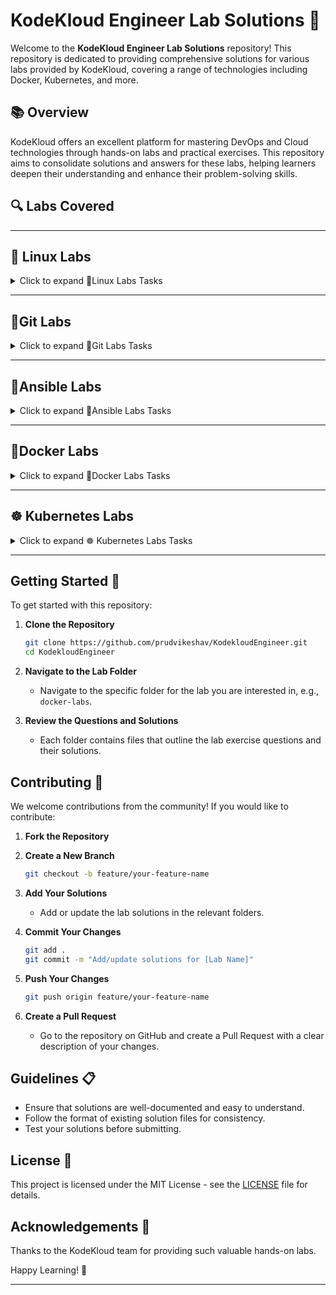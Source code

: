 
# KodeKloud Engineer Lab Solutions 🚀

Welcome to the **KodeKloud Engineer Lab Solutions** repository! This repository is dedicated to providing comprehensive solutions for various labs provided by KodeKloud, covering a range of technologies including Docker, Kubernetes, and more.

## 📚 Overview

KodeKloud offers an excellent platform for mastering DevOps and Cloud technologies through hands-on labs and practical exercises. This repository aims to consolidate solutions and answers for these labs, helping learners deepen their understanding and enhance their problem-solving skills.

## 🔍 Labs Covered

---

## 🐧 Linux Labs

<details ><summary> Click to expand 🐧Linux Labs Tasks </summary>

- [🔧 Custom Apache User Setup](Linux/Custom%20Apache%20User%20Setup.md)
- [👥 Group Creation and User Assignment](Linux/Group%20Creation%20and%20User%20Assignment.md)
- [🔧 Linux User Setup with Non-Interactive Shell](Linux/Linux%20User%20Setup%20with%20Non-Interactive%20Shell.md)
- [🔒 Service User Creation without Home Directory](Linux/Service%20User%20Creation%20without%20Home%20Directory.md)
- [⏳ Temporary User Setup with Expiry](Linux/Temporary%20User%20Setup%20with%20Expiry.md)
- [🔄 Linux User Data Transfer](Linux/Linux%20User%20Data%20Transfer.md)
- [🔐 Secure Root SSH Access](Linux/Secure%20Root%20SSH%20Access.md)
- [🔙 Data Backup for Developer](Linux/Data%20Backup%20for%20Developer.md)
- [🔧 Script Execution Permissions](Linux/Script%20Execution%20Permissions.md)
- [⚙️ File Permission Correction](Linux/File%20Permission%20Correction.md)
- [🔄 String Replacement](Linux/String%20Replacement.md)
- [🔒 Secure Data Transfer](Linux/Secure%20Data%20Transfer.md)
- [🔒 Restrict Cron Access](Linux/Restrict%20Cron%20Access.md)
- [🖥️ Default GUI Boot Configuration](Linux/Default%20GUI%20Boot%20Configuration.md)
- [🕒 Timezone Alignment](Linux/Timezone%20Alignment.md)
- [🔐 Firewall Configuration](Linux/Firewall%20Configuration.md)
- [🔧 Process Limit Adjustment](Linux/Process%20Limit%20Adjustment.md)
- [🔒 SElinux Installation and Configuration](Linux/SElinux%20Installation%20and%20Configuration.md)
- [🕒 Create a Cron Job](Linux/Create%20a%20Cron%20Job.md)
- [📜 Linux Banner](Linux/Linux%20Banner.md)
- [👥 Linux Collaborative Directories](Linux/Linux%20Collaborative%20Directories.md)
- [🔄 Linux String Substitute (sed)](Linux/Linux%20String%20Substitute%20%28sed%29.md)
- [🔐 Linux SSH Authentication](Linux/Linux%20SSH%20Authentication.md)
- [🔍 Linux Find Command](Linux/Linux%20Find%20Command.md)
- [📦 Install a Package](Linux/Install%20a%20Package.md)
- [🔧 Install Ansible](Linux/Install%20Ansible.md)
- [🔧 Configure Local Yum Repos](Linux/Configure%20Local%20Yum%20Repos.md)
- [🛠️ Linux Services](Linux/Linux%20Services.md)
- [🔒 Linux Configure sudo](Linux/Linux%20Configure%20sudo.md)
- [🔍 DNS Troubleshooting](Linux/DNS%20Troubleshooting.md)
- [🛠️ Linux Firewalld Setup](Linux/Linux%20Firewalld%20Setup.md)
- [📧 Linux Postfix Mail Server](Linux/Linux%20Postfix%20Mail%20Server.md)
- [🔧 Linux Postfix Troubleshooting](Linux/Linux%20Postfix%20Troubleshooting.md)
- [🔧 Install and Configure HaProxy LBR](Linux/Install%20and%20Configure%20HaProxy%20LBR.md)
- [🔍 HaProxy LBR Troubleshooting](Linux/HaProxy%20LBR%20Troubleshooting.md)
- [🔧 MariaDB Troubleshooting](Linux/MariaDB%20Troubleshooting.md)
- [🔧 Linux Bash Scripts](Linux/Linux%20Bash%20Scripts.md)
- [🔧 Add Response Headers in Apache](Linux/Add%20Response%20Headers%20in%20Apache.md)
- [🔍 Apache Troubleshooting](Linux/Apache%20Troubleshooting.md)
- [🔐 Linux GPG Encryption](Linux/Linux%20GPG%20Encryption.md)
- [🔄 Linux LogRotate](Linux/Linux%20LogRotate.md)
- [🔐 Application Security](Linux/Application%20Security.md)
- [🔄 Apache Redirects](Linux/Apache%20Redirects.md)
- [🔧 Install and Configure SFTP](Linux/Install%20and%20Configure%20SFTP.md)
- [🔧 Install and Configure Tomcat Server](Linux/Install%20and%20Configure%20Tomcat%20Server.md)
- [🔗 Linux Network Services](Linux/Linux%20Network%20Services.md)
- [🔧 IPtables Installation and Configuration](Linux/IPtables%20Installation%20and%20Configuration.md)
- [🔄 Linux Nginx as Reverse Proxy](Linux/Linux%20Nginx%20as%20Reverse%20Proxy.md)
- [🔒 Configure Protected Directories in Apache](Linux/Configure%20Protected%20Directories%20in%20Apache.md)
- [🔍 Linux Process Troubleshooting](Linux/Linux%20Process%20Troubleshooting.md)
- [🔒 PAM Authentication for Apache](Linux/PAM%20Authentication%20for%20Apache.md)
- [🔒 Setup SSL for Nginx](Linux/Setup%20SSL%20for%20Nginx.md)
- [🔧 Install and Configure Nginx as an LBR](Linux/Install%20and%20Configure%20Nginx%20as%20an%20LBR.md)
- [🔍 LEMP Troubleshooting](Linux/LEMP%20Troubleshooting.md)
- [🔧 Install and Configure PostgreSQL](Linux/Install%20and%20Configure%20PostgreSQL.md)
- [🔄 Bash Scripts if/else Statements](Linux/Bash%20Scripts%20ifelse%20Statements.md)
- [🔧 Configure LAMP Server](Linux/Configure%20LAMP%20Server.md)
- [🔧 Install and Configure DB Server](Linux/Install%20and%20Configure%20DB%20Server.md)
- [🔧 Install and Configure Web Application](Linux/Install%20and%20Configure%20Web%20Application.md)
- [🔧 Install and Configure PHP-FPM](Linux/Install%20and%20Configure%20PHP-FPM.md)
- [🔗 Configure Nginx + PHP-FPM Using Unix Sock](Linux/Configure%20Nginx%20%2B%20PHP-FPM%20Using%20Unix%20Sock.md)

</details>

---

## 🔄Git Labs

<details>
<summary>Click to expand 🔄Git Labs Tasks</summary>

- [📄 Update Git Repository with Sample HTML File](GIT/Update%20Git%20Repository%20with%20Sample%20HTML%20File.md)
- [🛠️ Set Up Git Repository on Storage Server](GIT/Set%20Up%20Git%20Repository%20on%20Storage%20Server.md)
- [🍴 Fork a Git Repository](GIT/Fork%20a%20Git%20Repository.md)
- [🗑️ Delete Git Branch](GIT/Delete%20Git%20Branch.md)
- [🔄 Clone Git Repository on Storage Server](GIT/Clone%20Git%20Repository%20on%20Storage%20Server.md)
- [🔧 Install and Create Repository](GIT/Git%20Install%20and%20Create%20Repository.md)
- [🌿 Git Create Branches](GIT/Git%20Create%20Branches.md)
- [🔗 Git Merge Branches](GIT/Git%20Merge%20Branches.md)
- [🌍 Git Manage Remotes](GIT/Git%20Manage%20Remotes.md)
- [🔄 Git Revert Some Changes](GIT/Git%20Revert%20Some%20Changes.md)
- [🍒 Git Cherry Pick](GIT/Git%20Cherry%20Pick.md)
- [🔄 Manage Git Pull Requests](GIT/Manage%20Git%20Pull%20Requests.md)
- [🚨 Git Hard Reset](GIT/Git%20hard%20reset.md)
- [🧹 Git Clean](GIT/Git%20Clean.md)
- [📦 Git Stash](GIT/Git%20Stash.md)
- [🔄 Git Rebase](GIT/Git%20Rebase.md)
- [🛠️ Manage Git Repositories](GIT/Manage%20Git%20Repositories.md)
- [⚙️ Resolve Git Merge Conflicts](GIT/Resolve%20Git%20Merge%20Conflicts.md)
- [🔌 Git Hook](GIT/Git%20Hook.md)
- [⚙️ Git Setup from Scratch](GIT/Git%20Setup%20from%20Scratch.md)

</details>

---

## 🔧Ansible Labs

<details>
<summary>Click to expand 🔧Ansible Labs Tasks</summary>

- [🔧 Troubleshoot and Create Ansible Playbook](Ansible/Troubleshoot%20and%20Create%20Ansible%20Playbook.md)
- [📦 Create Ansible Inventory for App Server Testing](Ansible/Create%20Ansible%20Inventory%20for%20App%20Server%20Testing.md)
- [🔒 Configure Default SSH User for Ansible](Ansible/Configure%20Default%20SSH%20User%20for%20Ansible.md)
- [📤 Copy Data to App Servers using Ansible](Ansible/Copy%20Data%20to%20App%20Servers%20using%20Ansible.md)
- [🗂️ Create Files on App Servers using Ansible](Ansible/Create%20Files%20on%20App%20Servers%20using%20Ansible.md)
- [🔍 Ansible Ping Module Usage](Ansible/Ansible%20Ping%20Module%20Usage.md)
- [📦 Ansible Install Package](Ansible/Ansible%20Install%20Package.md)
- [📂 Ansible Archive Module](Ansible/Ansible%20Archive%20Module.md)
- [📥 Ansible Unarchive Module](Ansible/Ansible%20Unarchive%20Module.md)
- [📝 Ansible Blockinfile Module](Ansible/Ansible%20Blockinfile%20Module.md)
- [🔗 Creating Soft Links Using Ansible](Ansible/Creating%20Soft%20Links%20Using%20Ansible.md)
- [🔒 Managing ACLs Using Ansible](Ansible/Managing%20ACLs%20Using%20Ansible.md)
- [🛠️ Ansible Manage Services](Ansible/Ansible%20Manage%20Services.md)
- [📝 Ansible Lineinfile Module](Ansible/Ansible%20Lineinfile%20Module.md)
- [🔄 Ansible Replace Module](Ansible/Ansible%20Replace%20Module.md)
- [🔍 Ansible Facts Gathering](Ansible/Ansible%20Facts%20Gathering.md)
- [👥 Ansible Create Users and Groups](Ansible/Ansible%20Create%20Users%20and%20Groups.md)
- [🧩 Managing Jinja2 Templates Using Ansible](Ansible/Managing%20Jinja2%20Templates%20Using%20Ansible.md)
- [🛠️ Ansible Setup Httpd and PHP](Ansible/Ansible%20Setup%20Httpd%20and%20PHP.md)
- [🔄 Using Ansible Conditionals](Ansible/Using%20Ansible%20Conditionals.md)

</details>

---

## 🐳Docker Labs

<details>
<summary>Click to expand 🐳Docker Labs Tasks</summary>

- [📁 Copy File to Docker Container](Docker/Copy%20File%20to%20Docker%20Container.md)
- [📦 Create a Docker Image From Container](Docker/Create%20a%20Docker%20Image%20From%20Container.md)
- [🌐 Create a Docker Network](Docker/Create%20a%20Docker%20Network.md)
- [🗑️ Delete Docker Container](Docker/Delete%20Docker%20Container.md)
- [🚀 Deploy Nginx Container on Application Server](Docker/Deploy%20Nginx%20Container%20on%20Application%20Server.md)
- [🔧 Docker EXEC Operations](Docker/Docker%20EXEC%20Operations.md)
- [🔗 Docker Ports Mapping](Docker/Docker%20Ports%20Mapping.md)
- [🔄 Docker Update Permissions](Docker/Docker%20Update%20Permissions.md)
- [🔒 Docker Volumes Mapping](Docker/Docker%20Volumes%20Mapping.md)
- [📦 Install Docker Packages](Docker/Install%20Docker%20Packages.md)
- [📥 Pull Docker Image](Docker/Pull%20Docker%20Image.md)
- [💾 Save, Load and Transfer Docker Image](Docker/Save,%20Load%20and%20Transfer%20Docker%20Image.md)
- [🛠️ Troubleshoot Docker Container Issue](Docker/Troubleshoot%20Docker%20Container%20Issue.md)
- [📝 Write a Docker Compose File](Docker/Write%20a%20Docker%20Compose%20File.md)
- [📜 Write a Docker File](Docker/Write%20a%20Docker%20File.md)

</details>

---

## ☸ Kubernetes Labs

<details>
<summary>Click to expand ☸ Kubernetes Labs Tasks</summary>

- [⏲️ Create Countdown Job in Kubernetes](Kubernetes/Create%20Countdown%20Job%20in%20Kubernetes.md)
- [🌐 Deploy Apache Web Server on Kubernetes Cluster](Kubernetes/Deploy%20Apache%20Web%20Server%20on%20Kubernetes%20CLuster.md)
- [🚀 Deploy Applications with Kubernetes Deployments](Kubernetes/Deploy%20Applications%20with%20Kubernetes%20Deployments.md)
- [🦄 Deploy Drupal App on Kubernetes](Kubernetes/Deploy%20Drupal%20App%20on%20Kubernetes.md)
- [📊 Deploy Grafana on Kubernetes Cluster](Kubernetes/Deploy%20Grafana%20on%20Kubernetes%20Cluster.md)
- [📚 Deploy Guest Book App on Kubernetes](Kubernetes/Deploy%20Guest%20Book%20App%20on%20Kubernetes.md)
- [🔄 Deploy Highly Available Pods with Replication Controller](Kubernetes/Deploy%20Highly%20Available%20Pods%20with%20Replication%20Controller.md)
- [🖼️ Deploy Iron Gallery App on Kubernetes](Kubernetes/Deploy%20Iron%20Gallery%20App%20on%20Kubernetes.md)
- [🔧 Deploy Ansible on Kubernetes](Kubernetes/Deploy%20Ansible%20on%20Kubernetes.md)
- [🛠️ Deploy Lamp Stack on Kubernetes Cluster](Kubernetes/Deploy%20Lamp%20Stack%20on%20Kubernetes%20Cluster.md)
- [🐬 Deploy MySQL on Kubernetes](Kubernetes/Deploy%20My%20SQL%20on%20Kubernetes.md)
- [🌐 Deploy Nginx Web Server on Kubernetes Cluster](Kubernetes/Deploy%20Nginx%20Web%20Server%20on%20Kubernetes%20Cluster.md)
- [🌐 Deploy Node App on Kubernetes](Kubernetes/Deploy%20Node%20App%20on%20Kubernetes.md)
- [📦 Deploy Pods in Kubernetes Cluster](Kubernetes/Deploy%20Pods%20in%20Kubernetes%20Cluster.md)
- [🔐 Deploy Redis Deployment on Kubernetes](Kubernetes/Deploy%20Redis%20Deployment%20on%20Kubernetes.md)
- [🔄 Deploy Replica Set in Kubernetes](Kubernetes/Deploy%20Replica%20Set%20in%20Kubernetes.md)
- [🔧 Deploy Tomcat App on Kubernetes](Kubernetes/Deploy%20Tomcat%20App%20on%20Kubernetes.md)
- [🌍 Environment Variables in Kubernetes](Kubernetes/Environment%20Variables%20in%20Kubernetes.md)
- [🔄 Execute Rolling Updates in Kubernetes](Kubernetes/Execute%20Rolling%20Updates%20in%20Kubernetes.md)
- [🔧 Fix issue with LAMP Environment in Kubernetes](Kubernetes/Fix%20issue%20with%20LAMP%20Environment%20in%20Kubernetes.md)
- [🐍 Fix Python App Deployed on Kubernetes Cluster](Kubernetes/Fix%20Python%20App%20Deployed%20on%20Kubernetes%20Cluster.md)
- [🔧 Init Containers in Kubernetes](Kubernetes/Init%20Containers%20in%20Kubernetes.md)
- [⚙️ Kubernetes LEMP Setup](Kubernetes/Kubernetes%20LEMP%20Setup.md)
- [⚙️ Kubernetes Nginx and Php FPM Setup](Kubernetes/Kubernetes%20Nginx%20and%20Php%20FPM%20Setup.md)
- [🔄 Kubernetes Shared Volumes](Kubernetes/Kubernetes%20Shared%20Volumes.md)
- [🔄 Kubernetes Sidecar Containers](Kubernetes/Kubernetes%20Sidecar%20Containers.md)
- [🛠️ Kubernetes Troubleshooting](Kubernetes/Kubernetes%20Troubleshooting.md)
- [🔑 Manage Secrets in Kubernetes](Kubernetes/Manage%20Secrets%20in%20Kubernetes.md)
- [📦 Persistent Volumes in Kubernetes](Kubernetes/Persistent%20Volumes%20in%20Kubernetes.md)
- [🔍 Print Environment Variables](Kubernetes/Print%20Environment%20Variables.md)
- [🔄 Resolve Pod Deployment Issue](Kubernetes/Resolve%20Pod%20Deployment%20Issue.md)
- [🔄 Resolve Volume Mounts Issue in Kubernetes](Kubernetes/Resolve%20Volume%20Mounts%20Issue%20in%20Kubernetes.md)
- [↩️ Revert Deployment to Previous Version in Kubernetes](Kubernetes/Revert%20Deployment%20to%20Previous%20Version%20in%20Kubernetes.md)
- [🔄 Rolling Updates And Rolling Back Deployments in Kubernetes](Kubernetes/Rolling%20Updates%20And%20Rolling%20Back%20Deployments%20in%20Kubernetes.md)
- [📅 Schedule Cronjobs in Kubernetes](Kubernetes/Schedule%20Cronjobs%20in%20Kubernetes.md)
- [📈 Set Resource Limits in Kubernetes Pods](Kubernetes/Set%20Resource%20Limits%20in%20Kubernetes%20Pods.md)
- [⏰ Set Up Time Check Pod in Kubernetes](Kubernetes/Set%20Up%20Time%20Check%20Pod%20in%20Kubernetes.md)
- [🔄 Setup Kubernetes Namespaces and PODs](Kubernetes/Setup%20Kubernetes%20Namespaces%20and%20PODs.md)
- [🔧 Troubleshoot Deployment issues in Kubernetes](Kubernetes/Troubleshoot%20Deployment%20issues%20in%20Kubernetes.md)
- [🔄 Update Deployment and Service in Kubernetes](Kubernetes/Update%20Deployment%20and%20Service%20in%20Kubernetes.md)

</details>

---

## Getting Started 🚀

To get started with this repository:

1. **Clone the Repository**

   ```bash
   git clone https://github.com/prudvikeshav/KodekloudEngineer.git
   cd KodekloudEngineer
   ```

2. **Navigate to the Lab Folder**

   - Navigate to the specific folder for the lab you are interested in, e.g., `docker-labs`.

3. **Review the Questions and Solutions**

   - Each folder contains files that outline the lab exercise questions and their solutions.

## Contributing 🤝

We welcome contributions from the community! If you would like to contribute:

1. **Fork the Repository**

2. **Create a New Branch**

   ```bash
   git checkout -b feature/your-feature-name
   ```

3. **Add Your Solutions**

   - Add or update the lab solutions in the relevant folders.

4. **Commit Your Changes**

   ```bash
   git add .
   git commit -m "Add/update solutions for [Lab Name]"
   ```

5. **Push Your Changes**

   ```bash
   git push origin feature/your-feature-name
   ```

6. **Create a Pull Request**

   - Go to the repository on GitHub and create a Pull Request with a clear description of your changes.

## Guidelines 📋

- Ensure that solutions are well-documented and easy to understand.
- Follow the format of existing solution files for consistency.
- Test your solutions before submitting.

## License 📝

This project is licensed under the MIT License - see the [LICENSE](LICENSE) file for details.

## Acknowledgements 🙏

Thanks to the KodeKloud team for providing such valuable hands-on labs.

Happy Learning! 🎉

---
